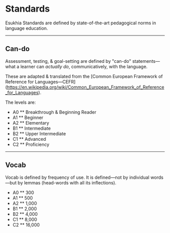 # Standards

Esukhia Standards are defined by state-of-the-art pedagogical norms in language education. 

---

## Can-do

Assessment, testing, & goal-setting are defined by "can-do" statements—what a learner can _actually do_, communicatively, with the language. 

These are adapted & translated from the [Common European Framework of Reference for Languages—CEFR] 
(https://en.wikipedia.org/wiki/Common_European_Framework_of_Reference_for_Languages). 

The levels are: 

* A0 
** Breakthrough & Beginning Reader 
* A1
** Beginner 
* A2
** Elementary 
* B1
** Intermediate 
* B2
** Upper Intermediate 
* C1
** Advanced 
* C2
** Proficiency 

---

## Vocab 

Vocab is defined by frequency of use. It is defined—not by individual words—but by lemmas (head-words with all its inflections). 

* A0 
** 300
* A1 
** 500 
* A2 
** 1,000 
* B1
** 2,000
* B2
** 4,000
* C1
** 8,000
* C2
** 16,000
